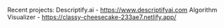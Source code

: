 Recent projects: 
Descriptify.ai - https://www.descriptifyai.com
Algorithm Visualizer - https://classy-cheesecake-233ae7.netlify.app/
